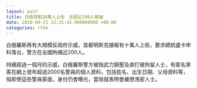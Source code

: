 ```yaml
---
layout: post
title: 白俄首都10萬人上街　全國近200人被捕
date: 2020-09-21 22:25:42.000000000 +08:00
categories: rthk
---
```


白俄羅斯再有大規模反政府示威，首都明斯克據報有十萬人上街，要求總統盧卡申科落台，警方在全國拘捕近200人。

持續超過一個月的示威，白俄羅斯警方被指武力鎮壓及虐打被拘留人士，有匿名黑客在網上發布超過2000名警員的個人資料，包括姓名、出生日期、父母資料等，指即使這些警員蒙面，身份仍會曝光，當局就表明會嚴懲洩密人士。
